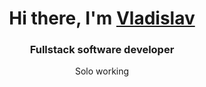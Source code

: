 <h1 align="center">Hi there, I'm <a href="#" target="_blank">Vladislav</a> 
<h3 align="center">Fullstack software developer</h3>
<p align="center"> Solo working</p>

